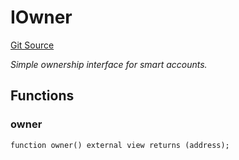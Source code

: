 # IOwner
[Git Source](https://github.com/NaniDAO/accounts/blob/63982073a58fb6da94e594d61906f20468a541f4/src/validators/TimeValidator.sol)

*Simple ownership interface for smart accounts.*


## Functions
### owner


```solidity
function owner() external view returns (address);
```

